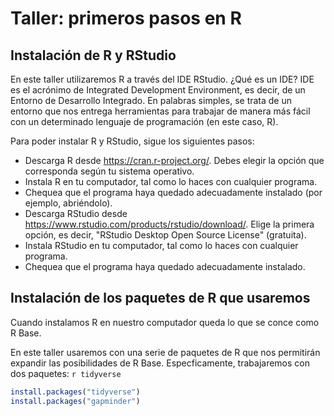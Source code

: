 # Taller: primeros pasos en R

## Instalación de R y RStudio

En este taller utilizaremos R a través del IDE RStudio. ¿Qué es un IDE? IDE es el acrónimo de Integrated Development Environment, es decir, de un Entorno de Desarrollo Integrado. En palabras simples, se trata de un entorno que nos entrega herramientas para trabajar de manera más fácil con un determinado lenguaje de programación (en este caso, R). 

Para poder instalar R y RStudio, sigue los siguientes pasos:

- Descarga R desde https://cran.r-project.org/. Debes elegir la opción que corresponda según tu sistema operativo.
- Instala R en tu computador, tal como lo haces con cualquier programa. 
- Chequea que el programa haya quedado adecuadamente instalado (por ejemplo, abriéndolo).
- Descarga RStudio desde https://www.rstudio.com/products/rstudio/download/. Elige la primera opción, es decir, "RStudio Desktop
Open Source License" (gratuita). 
- Instala RStudio en tu computador, tal como lo haces con cualquier programa. 
- Chequea que el programa haya quedado adecuadamente instalado.

## Instalación de los paquetes de R que usaremos

Cuando instalamos R en nuestro computador queda lo que se conce como R Base. 

En este taller usaremos con una serie de paquetes de R que nos permitirán expandir las posibilidades de R Base. Especficamente, trabajaremos con dos paquetes: `r tidyverse`

```r
install.packages("tidyverse")
install.packages("gapminder")
```
